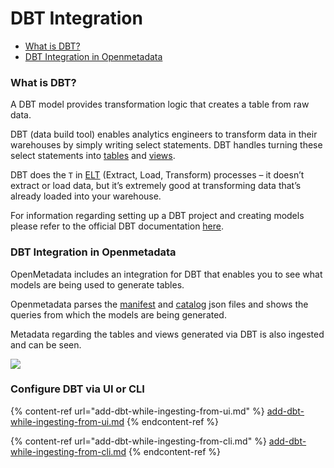 # DBT Integration

* [What is DBT?](./#what-is-dbt)
* [DBT Integration in Openmetadata](./#dbt-integration-in-openmetadata)

### What is DBT?

A DBT model provides transformation logic that creates a table from raw data.

DBT (data build tool) enables analytics engineers to transform data in their warehouses by simply writing select statements. DBT handles turning these select statements into [tables](https://docs.getdbt.com/terms/table) and [views](https://docs.getdbt.com/terms/view).

DBT does the `T` in [ELT](https://docs.getdbt.com/terms/elt) (Extract, Load, Transform) processes – it doesn’t extract or load data, but it’s extremely good at transforming data that’s already loaded into your warehouse.

For information regarding setting up a DBT project and creating models please refer to the official DBT documentation [here](https://docs.getdbt.com/docs/introduction).

### DBT Integration in Openmetadata

OpenMetadata includes an integration for DBT that enables you to see what models are being used to generate tables.

Openmetadata parses the [manifest](https://docs.getdbt.com/reference/artifacts/manifest-json) and [catalog](https://docs.getdbt.com/reference/artifacts/catalog-json) json files and shows the queries from which the models are being generated.

Metadata regarding the tables and views generated via DBT is also ingested and can be seen.

![](../../.gitbook/assets/dbtmov2.gif)

### Configure DBT via UI or CLI

{% content-ref url="add-dbt-while-ingesting-from-ui.md" %}
[add-dbt-while-ingesting-from-ui.md](add-dbt-while-ingesting-from-ui.md)
{% endcontent-ref %}

{% content-ref url="add-dbt-while-ingesting-from-cli.md" %}
[add-dbt-while-ingesting-from-cli.md](add-dbt-while-ingesting-from-cli.md)
{% endcontent-ref %}
